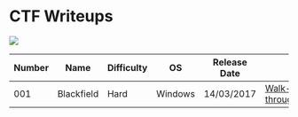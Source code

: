 # CTF Writeups


<img src="/assets/images/images/htb.png">

| Number | Name | Difficulty | OS | Release Date | |
| --- | --- | --- | --- | --- | --- |
| 001 | Blackfield | Hard | Windows | 14/03/2017 | [Walk-through]() |

